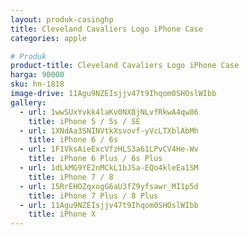```yaml
---
layout: produk-casinghp
title: Cleveland Cavaliers Logo iPhone Case
categories: apple

# Produk
product-title: Cleveland Cavaliers Logo iPhone Case
harga: 90000
sku: hn-1818
image-drive: 11Agu9NZEIsjjv47t9Ihqom0SHOslWIbb
gallery:
  - url: 1wwSUxYvkk4laKv0NX8jNLvfRkwA4qw86
    title: iPhone 5 / 5s / SE
  - url: 1XNdAa3SNINVtkXsvovf-yVcLTXblAbMh
    title: iPhone 6 / 6s
  - url: 1F1VksAieExcVfzHLS3a61LPvCV4He-Wv
    title: iPhone 6 Plus / 6s Plus
  - url: 1dLkMG9YE2nMCkL1bJSa-EQo4kleEa1SM
    title: iPhone 7 / 8
  - url: 15RrEHOZqxogG6aU3fZ9yfsawr_MI1p5d
    title: iPhone 7 Plus / 8 Plus
  - url: 11Agu9NZEIsjjv47t9Ihqom0SHOslWIbb
    title: iPhone X
---
```

